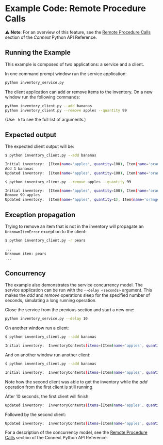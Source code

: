 # Example Code: Remote Procedure Calls

:warning: **Note**: For an overview of this feature, see the
[Remote Procedure Calls](https://community.rti.com/static/documentation/connext-dds/7.4.0/doc/api/connext_dds/api_python/rpc.html#remote-procedure-calls)
section of the *Connext* Python API Reference.

## Running the Example

This example is composed of two applications: a service and a client.

In one command prompt window run the service application:

```sh
python inventory_service.py
```

The client application can add or remove items to the inventory. On a new
window run the following commands:

```sh
python inventory_client.py --add bananas
python inventory_client.py --remove apples --quantity 99
```

(Use ``-h`` to see the full list of arguments.)

## Expected output

The expected client output will be:

```sh
$ python inventory_client.py --add bananas

Initial inventory:  [Item(name='apples', quantity=100), Item(name='oranges', quantity=50)]
Add 1 bananas
Updated inventory:  [Item(name='apples', quantity=100), Item(name='oranges', quantity=50), Item(name='bananas', quantity=1)]
```

```sh
$ python inventory_client.py --remove apples --quantity 99

Initial inventory:  [Item(name='apples', quantity=100), Item(name='oranges', quantity=50), Item(name='bananas', quantity=1)]
Remove 99 apples
Updated inventory:  [Item(name='apples', quantity=1), Item(name='oranges', quantity=50), Item(name='bananas', quantity=1)]
```

## Exception propagation

Trying to remove an item that is not in the inventory will propagate an
`UnknownItemError` exception to the client:

```sh
$ python inventory_client.py -r pears

...
Unknown item: pears
...
```

## Concurrency

The example also demonstrates the service concurrency model. The service
application can be run with the `--delay <seconds>` argument. This makes the
*add* and *remove* operations sleep for the specified number of seconds,
simulating a long running operation.

Close the service from the previous section and start a new one:

```sh
python inventory_service.py --delay 10
```

On another window run a client:

```sh
$ python inventory_client.py --add bananas

Initial inventory:  InventoryContents(items=[Item(name='apples', quantity=100), Item(name='oranges', quantity=50)])
```

And on another window run another client:

```sh
$ python inventory_client.py --add bananas

Initial inventory:  InventoryContents(items=[Item(name='apples', quantity=100), Item(name='oranges', quantity=50)])
```

Note how the second client was able to get the inventory while the *add*
operation from the first client is still running.

After 10 seconds, the first client will finish:

```sh
Updated inventory:  InventoryContents(items=[Item(name='apples', quantity=100), Item(name='oranges', quantity=50), Item(name='bananas', quantity=1)])
```

Followed by the second client:

```sh
Updated inventory:  InventoryContents(items=[Item(name='apples', quantity=100), Item(name='oranges', quantity=50), Item(name='bananas', quantity=2)])
```

For a description of the concurrency model, see the
[Remote Procedure Calls](https://community.rti.com/static/documentation/connext-dds/7.2.0/doc/api/connext_dds/api_python/rpc.html#remote-procedure-calls)
section of the Connext Python API Reference.
